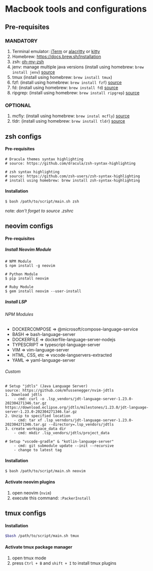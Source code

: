 # Macbook tools and configurations

## Pre-requisites
### MANDATORY
1. Terminal emulator: [iTerm](https://iterm2.com) or [alacritty](https://github.com/alacritty/alacritty) or [kitty](https://github.com/kovidgoyal/kitty)
1. Homebrew: https://docs.brew.sh/Installation
1. zsh: [oh-my-zsh](https://github.com/ohmyzsh/ohmyzsh)
1. jenv: manage multiple java versions (install using homebrew: `brew install jenv`) [source](https://github.com/jenv/jenv)
1. tmux (install using homebrew: `brew install tmux`)
1. fzf: (install using homebrew: `brew install fzf`) [source](https://github.com/junegunn/fzf)
1. fd: (install using homebrew: `brew install fd`) [source](https://github.com/sharkdp/fd)
1. ripgrep: (install using homebrew: `brew install ripgrep`) [source](https://github.com/BurntSushi/ripgrep)
### OPTIONAL
1. mcfly: (install using homebrew: `brew instal mcfly`) [source](https://github.com/cantino/mcfly)
1. tldr: (install using homebrew: `brew install tldr`) [source](https://tldr.sh)

## zsh configs
#### Pre-requisites
```
# Dracula themes syntax highlighting
# source: https://github.com/dracula/zsh-syntax-highlighting

# zsh syntax highlighting
# source: https://github.com/zsh-users/zsh-syntax-highlighting
# install using homebrew: brew install zsh-syntax-highlighting
```
#### Installation
```sh
$ bash /path/to/script/main.sh zsh
```
note: *don't forget to source .zshrc*

## neovim configs

#### Pre-requisites
##### Install Neovim Module
```
# NPM Module
$ npm install -g neovim

# Python Module
$ pip install neovim

# Ruby Module
$ gem install neovim --user-install
```
##### Install LSP
###### NPM Modules
- DOCKERCOMPOSE => @microsoft/compose-language-service
- BASH => bash-language-server
- DOCKERFILE => dockerfile-language-server-nodejs
- TYPESCRIPT => typescript-language-server
- VIM => vim-language-server
- HTML, CSS, etc => vscode-langservers-extracted
- YAML => yaml-language-server
###### Custom
```
# Setup "jdtls" (Java Language Server)
source: https://github.com/mfussenegger/nvim-jdtls
1. Download jdtls
    - cmd: curl -o .lsp_vendors/jdt-language-server-1.23.0-202304271346.tar.gz https://download.eclipse.org/jdtls/milestones/1.23.0/jdt-language-server-1.23.0-202304271346.tar.gz
2. Unzip to specified location
    - cmd: tar xf .lsp_verndors/jdt-language-server-1.23.0-202304271346.tar.gz --directory=.lsp_vendors/jdtls
3. create workspace_data dir
    - cmd: mkdir .lsp_vendors/jdtls/project_data

# Setup "vscode-gradle" & "kotlin-language-server"
    - cmd: git submodule update --init --recursive
    - change to latest tag
```
#### Installation
```sh
$ bash /path/to/script/main.sh neovim
```

#### Activate neovim plugins
1. open neovim (`nvim`)
1. execute this command: `:PackerInstall`

## tmux configs

#### Installation
```sh
$bash /path/to/script/main.sh tmux
```

#### Activate tmux package manager
1. open tmux mode
1. press `Ctrl + B` and `shift + I` to install tmux plugins

